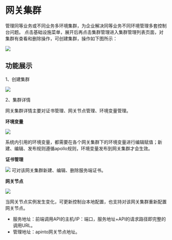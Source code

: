 # 网关集群
管理同等业务或不同业务多环境集群，为企业解决同等业务不同环境管理多套控制台问题。
点击基础设施菜单，展开后再点击集群管理进入集群管理列表页面，对集群有查看和删除操作，可创建集群，操作如下图所示：

![](http://data.eolinker.com/course/ny6g9tM9a50c9e1e6d270ffd723d8384c9920eeb8850c29.png)

## 功能展示
1、创建集群

![](http://data.eolinker.com/course/dMaxv2g56f1ae68b98b31ccb333792d0f61759b90996f9d.png)

2、集群详情

网关集群详情主要对证书管理、网关节点管理、环境变量管理。

**环境变量**

![](http://data.eolinker.com/course/e2gDuMK0846560cb63f15101fdf23d6080a88967280a283.png)

系统内引用的环境变量，都需要在各个网关集群下的环境变量进行编辑赋值；新建、编辑、发布规则遵循apollo规则，环境变量发布到网关集群才会生效。

**证书管理**

![](http://data.eolinker.com/course/1QRrTXT9b915d565c043d611ef7d17c379640c4ccb27ee2.png)
可对该网关集群新建、编辑、删除服务端证书。

**网关节点**

![](http://data.eolinker.com/course/MbEjNT2a9c61393be4984ee95a81ed591f8f6f3f5bee223.png)

当网关节点实例发生变化，可更新控制台本地配置，也支持对该网关集群重新配置网关节点。
* 服务地址：前端调用API的主机/IP：端口，服务地址+API的请求路径即完整的调用URL。
* 管理地址：apinto网关节点地址。